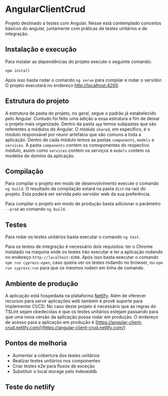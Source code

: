 # AngularClientCrud

Projeto destinado a testes com Angular. Nesse está contemplado conceitos básicos do angular, juntamente com práticas de testes unitários e de integração.

## Instalação e execução

Para instalar as dependências do projeto execute o seguinte comando:

`npm install`

Após isso basta rodar o comando `ng serve` para compilar e rodar o servidor. O projeto executará no endereço [http://localhost:4200](http://localhost:4200).

## Estrutura do projeto

A estrutura de pasta do projeto, no geral, segue o padrão já estabelecido pelo Angular. Contudo foi feito uma adição a essa estrutura a fim de deixar o projeto mais organizado. Dentro da pasta `app` temos subpastas que são referentes a módulos do Angular. O módulo `shared`, em específico, é o módulo responsável por reunir artefatos que são comuns a toda a aplicação. Dentro de cada módulo temos as pastas `components`, `models` e `services`. A pasta `components` contem os comoponentes do respectivo módulo, assim como `services` contem os serviços e `models` contem os modelos de domíno da aplicação.

## Compilação

Para compilar o projeto em modo de desenvolvimento execute o comando `ng build`. O resultado da compilação estará na pasta `dist` na raiz do projeto. Esta poderá ser servida pelo servidor web da sua preferência.

Para compilar o projeto em modo de produção basta adicionar o parâmetro `--prod` ao comando `ng build`.

## Testes

Para rodar os testes unitários basta executar o comando `ng test`. 

Para os testes de integração é necessário dois requisitos: ter o Chrome instalado na máquina onde os testes irão executar e ter a aplicação rodando no endereço `http://localhost:4200`. Após isso basta executar o comando `npm run cypress:open`, caso queira ver os testes rodando no browser, ou `npm run cypress:run` para que os mesmos rodem em linha de comando.

## Ambiente de produção

A aplicação está hospedada na plataforma [Netlify](https://www.netlify.com). Além de oferecer recursos para servir aplicações web também é provê suporte para implementar CI/CD. No caso deste projeto é necessário que as regras do TSLint sejam obedecidas e que os testes unitários estejam passando para que uma nova versão da aplicação possa rodar em produção. O endereço de acesso para a aplicação em produção é [https://angular-client-crud.netlify.com/](https://angular-client-crud.netlify.com/)

## Pontos de melhoria
- Aumentar a cobertura dos testes unitários
- Realizar testes unitários nos componentes
- Criar testes e2e para fluxos de exceção
- Substituir o local storage pelo indexeddb

## Teste do netlify